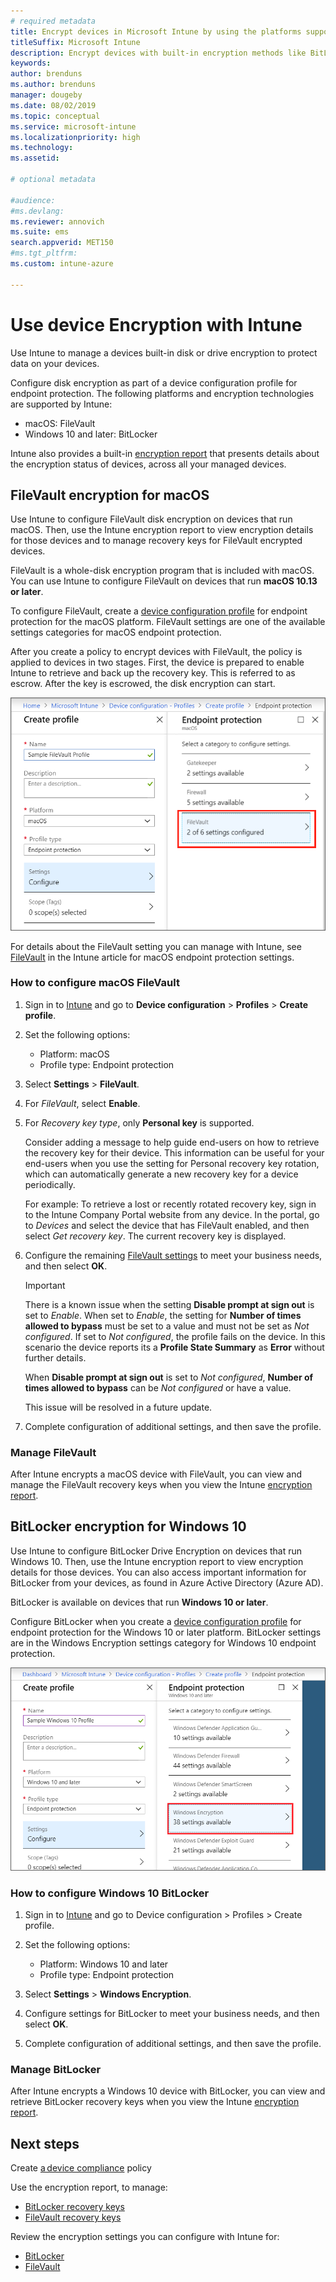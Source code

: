 ```yaml
---
# required metadata
title: Encrypt devices in Microsoft Intune by using the platforms supported encryption methods 
titleSuffix: Microsoft Intune
description: Encrypt devices with built-in encryption methods like BitLocker or FileVault, and manage the recovery keys for those encrypted devices from within the Intune portal. 
keywords:
author: brenduns
ms.author: brenduns
manager: dougeby
ms.date: 08/02/2019
ms.topic: conceptual
ms.service: microsoft-intune
ms.localizationpriority: high
ms.technology:
ms.assetid:  

# optional metadata

#audience:
#ms.devlang:
ms.reviewer: annovich
ms.suite: ems
search.appverid: MET150
#ms.tgt_pltfrm:
ms.custom: intune-azure

---
```


# Use device Encryption with Intune  

Use Intune to manage a devices built-in disk or drive encryption to protect data on your devices.  

Configure disk encryption as part of a device configuration profile for endpoint protection. The following platforms and encryption technologies are supported by Intune:  
- macOS: FileVault   
- Windows 10 and later: BitLocker  

Intune also provides a built-in [encryption report](encryption-monitor.md) that presents details about the encryption status of devices, across all your managed devices.  

## FileVault encryption for macOS  

Use Intune to configure FileVault disk encryption on devices that run macOS. Then, use the Intune encryption report to view encryption details for those devices and to manage recovery keys for FileVault encrypted devices.  

FileVault is a whole-disk encryption program that is included with macOS. You can use Intune to configure FileVault on devices that run **macOS 10.13 or later**.  

To configure FileVault, create a [device configuration profile](device-profile-create.md) for endpoint protection for the macOS platform. FileVault settings are one of the available settings categories for macOS endpoint protection.  

After you create a policy to encrypt devices with FileVault, the policy is applied to devices in two stages. First, the device is prepared to enable Intune to retrieve and back up the recovery key. This is referred to as escrow. After the key is escrowed, the disk encryption can start.

![FileVault settings](./media/encrypt-devices/filevault-settings.png)

For details about the FileVault setting you can manage with Intune, see [FileVault](endpoint-protection-macos.md#filevault) in the Intune article for macOS endpoint protection settings.  

### How to configure macOS FileVault 

1. Sign in to [Intune](https://go.microsoft.com/fwlink/?linkid=2090973) and go to **Device configuration** > **Profiles** > **Create profile**.  

2. Set the following options:  

   - Platform: macOS  
   - Profile type: Endpoint protection  

3. Select **Settings** > **FileVault**.  

4. For *FileVault*, select **Enable**.  

5. For *Recovery key type*, only **Personal key** is supported.  

   Consider adding a message to help guide end-users on how to retrieve the recovery key for their device. This information can be useful for your end-users when you use the setting for Personal recovery key rotation, which can automatically generate a new recovery key for a device periodically.  

   For example: To retrieve a lost or recently rotated recovery key, sign in to the Intune Company Portal website from any device. In the portal, go to *Devices* and select the device that has FileVault enabled, and then select *Get recovery key*. The current recovery key is displayed.  

6. Configure the remaining [FileVault settings](endpoint-protection-macos.md#filevault) to meet your business needs, and then select **OK**.  

   > [!IMPORTANT]  
   > There is a known issue when the setting **Disable prompt at sign out** is set to *Enable*. When set to *Enable*, the setting for **Number of times allowed to bypass** must be set to a value and must not be set as *Not configured*. If set to *Not configured*, the profile fails on the device. In this scenario the device reports its a **Profile State Summary** as **Error** without further details.
   > 
   > When **Disable prompt at sign out** is set to *Not configured*, **Number of times allowed to bypass** can be *Not configured* or have a value.  
   > 
   > This issue will be resolved in a future update. 

7. Complete configuration of additional settings, and then save the profile.  

### Manage FileVault  

After Intune encrypts a macOS device with FileVault, you can view and manage the FileVault recovery keys when you view the Intune [encryption report](encryption-monitor.md).  

## BitLocker encryption for Windows 10  

Use Intune to configure BitLocker Drive Encryption on devices that run Windows 10. Then, use the Intune encryption report to view encryption details for those devices. You can also access important information for BitLocker from your devices, as found in Azure Active Directory (Azure AD).  

BitLocker is available on devices that run **Windows 10 or later**.  

Configure BitLocker when you create a [device configuration profile](device-profile-create.md) for endpoint protection for the Windows 10 or later platform. BitLocker settings are in the Windows Encryption settings category for Windows 10 endpoint protection.    

![BitLocker settings](./media/encrypt-devices/bitlocker-settings.png) 

### How to configure Windows 10 BitLocker  

1. Sign in to [Intune](https://go.microsoft.com/fwlink/?linkid=2090973) and go to Device configuration > Profiles > Create profile.  

2. Set the following options:  
   - Platform: Windows 10 and later  
   - Profile type: Endpoint protection  

3. Select **Settings** > **Windows Encryption**.

4. Configure settings for BitLocker to meet your business needs, and then select **OK**.  

5. Complete configuration of additional settings, and then save the profile.  

### Manage BitLocker  

After Intune encrypts a Windows 10 device with BitLocker, you can view and retrieve BitLocker recovery keys when you view the Intune [encryption report](encryption-monitor.md).  

## Next steps  

Create [a device compliance](compliance-policy-create-windows.md) policy  

Use the encryption report, to manage:  
- [BitLocker recovery keys](encryption-monitor.md#bitlocker-recovery-keys)
- [FileVault recovery keys](encryption-monitor.md#filevault-recovery-keys)

Review the encryption settings you can configure with Intune for:  
- [BitLocker](endpoint-protection-windows-10.md#windows-encryption)  
- [FileVault](endpoint-protection-macos.md#filevault)  
 
 
